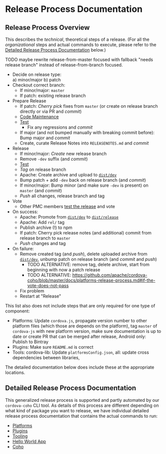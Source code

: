 # Release Process Documentation

## Release Process Overview

This describes the _technical_, theoretical steps of a release. (For all the _organizational_ steps and actual commands to execute, please refer to the [Detailed Release Process Documentation](#detailed-release-process-documentation) below.)

TODO maybe rewrite release-from-master focused with fallback "needs release branch" instead of release-from-branch focused.

- Decide on release type:   
  a) minor/major
  b) patch
- Checkout correct branch:   
  - If minor/major: `master`  
  - If patch: existing release branch
- Prepare Release
  - If patch: _Cherry pick_ fixes from `master` (or create on release branch directly or via PR and _commit_)
  - [Code Maintenance](code-maintenance.md)
  - [Test](testing-releases.md)
    - Fix any regressions and _commit_
  - If major (and not bumped manually with breaking commit before): Bump major and _commit_
  - Create, curate Release Notes into `RELEASENOTES.md` and _commit_
- Release
  - If minor/major: _Create_ new release branch
  - Remove `-dev` suffix (and _commit_)
  - [Test](testing-releases.md)
  - _Tag_ on release branch
  - Apache: Create archive and upload to [`dist/dev`](https://dist.apache.org/repos/dist/dev/cordova/)
  - Bump patch + add `-dev` back on release branch (and _commit_)
  - If minor/major: Bump minor (and make sure `-dev` is present) on `master` (and _commit_)
  - _Push_ all changes, release branch and tag
- Vote
  - Other PMC members [test the release](testing-releases.md) and vote
- On success:
  - Apache: Promote from [`dist/dev`](https://dist.apache.org/repos/dist/dev/cordova/) to [`dist/release`](https://dist.apache.org/repos/dist/release/cordova/)
  - Apache: Add `rel/` tag
  - Publish archive (!) to npm
  - If patch: Cherry pick release notes (and additional) commit from release branch to `master`
  - _Push_ changes and tag
- On failure:
  - Remove created tag (and _push_), delete uploaded archive from [`dist/dev`](https://dist.apache.org/repos/dist/dev/cordova/), unbump patch on release branch (and _commit_ and _push_)
    - TODO ALTERNATIVE: remove tag, delete archive, start from beginning with now a patch release
    - TODO ALTERNATIVE: https://github.com/apache/cordova-coho/blob/master/docs/platforms-release-process.md#if-the-vote-does-not-pass
  - Fix problem
  - Restart at "Release"

This list also does not include steps that are only required for one type of component:

- Platforms: Update `cordova.js`, propagate version number to other platform files (which those are depends on the platform), tag `master` of `cordova-js` with new platform version, make sure documentation is up to date or create PR that can be merged after release, Android only: Publish to Bintray
- Plugins: Make sure `README.md` is correct
- Tools: cordova-lib: Update `platformsConfig.json`, all: update cross dependencies between libraries, 

The detailed documentation below does include these at the appropriate locations.

## Detailed Release Process Documentation

This generalized release process is supported and partly automated by our `cordova-coho` CLI tool. As details of this process are different depending on what kind of package you want to release, we have individual detailed release process documentation that contains the actual commands to run:

- [Platforms](https://github.com/apache/cordova-coho/blob/master/docs/platforms-release-process.md)
- [Plugins](https://github.com/apache/cordova-coho/blob/master/docs/plugins-release-process.md)
- [Tooling](https://github.com/apache/cordova-coho/blob/master/docs/tools-release-process.md)
- [Hello World App](https://github.com/apache/cordova-coho/blob/master/docs/app-hello-world-release-process.md)
- [Coho](https://github.com/apache/cordova-coho/blob/master/docs/coho-release-process.md)
